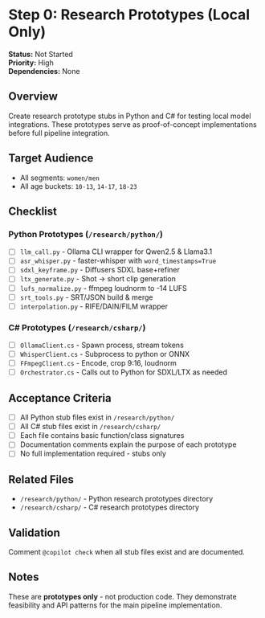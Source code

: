 # Step 0: Research Prototypes (Local Only)

**Status:** Not Started  
**Priority:** High  
**Dependencies:** None

## Overview

Create research prototype stubs in Python and C# for testing local model integrations. These prototypes serve as proof-of-concept implementations before full pipeline integration.

## Target Audience
- All segments: `women/men` 
- All age buckets: `10-13`, `14-17`, `18-23`

## Checklist

### Python Prototypes (`/research/python/`)

- [ ] `llm_call.py` - Ollama CLI wrapper for Qwen2.5 & Llama3.1
- [ ] `asr_whisper.py` - faster-whisper with `word_timestamps=True`
- [ ] `sdxl_keyframe.py` - Diffusers SDXL base+refiner
- [ ] `ltx_generate.py` - Shot → short clip generation
- [ ] `lufs_normalize.py` - ffmpeg loudnorm to -14 LUFS
- [ ] `srt_tools.py` - SRT/JSON build & merge
- [ ] `interpolation.py` - RIFE/DAIN/FILM wrapper

### C# Prototypes (`/research/csharp/`)

- [ ] `OllamaClient.cs` - Spawn process, stream tokens
- [ ] `WhisperClient.cs` - Subprocess to python or ONNX
- [ ] `FFmpegClient.cs` - Encode, crop 9:16, loudnorm
- [ ] `Orchestrator.cs` - Calls out to Python for SDXL/LTX as needed

## Acceptance Criteria

- [ ] All Python stub files exist in `/research/python/`
- [ ] All C# stub files exist in `/research/csharp/`
- [ ] Each file contains basic function/class signatures
- [ ] Documentation comments explain the purpose of each prototype
- [ ] No full implementation required - stubs only

## Related Files

- `/research/python/` - Python research prototypes directory
- `/research/csharp/` - C# research prototypes directory

## Validation

Comment `@copilot check` when all stub files exist and are documented.

## Notes

These are **prototypes only** - not production code. They demonstrate feasibility and API patterns for the main pipeline implementation.
